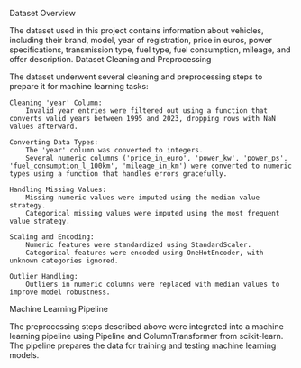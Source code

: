 Dataset Overview

The dataset used in this project contains information about vehicles, including their brand, model, year of registration, price in euros, power specifications, transmission type, fuel type, fuel consumption, mileage, and offer description.
Dataset Cleaning and Preprocessing

The dataset underwent several cleaning and preprocessing steps to prepare it for machine learning tasks:

    Cleaning 'year' Column:
        Invalid year entries were filtered out using a function that converts valid years between 1995 and 2023, dropping rows with NaN values afterward.

    Converting Data Types:
        The 'year' column was converted to integers.
        Several numeric columns ('price_in_euro', 'power_kw', 'power_ps', 'fuel_consumption_l_100km', 'mileage_in_km') were converted to numeric types using a function that handles errors gracefully.

    Handling Missing Values:
        Missing numeric values were imputed using the median value strategy.
        Categorical missing values were imputed using the most frequent value strategy.

    Scaling and Encoding:
        Numeric features were standardized using StandardScaler.
        Categorical features were encoded using OneHotEncoder, with unknown categories ignored.

    Outlier Handling:
        Outliers in numeric columns were replaced with median values to improve model robustness.

Machine Learning Pipeline

The preprocessing steps described above were integrated into a machine learning pipeline using Pipeline and ColumnTransformer from scikit-learn. The pipeline prepares the data for training and testing machine learning models.
